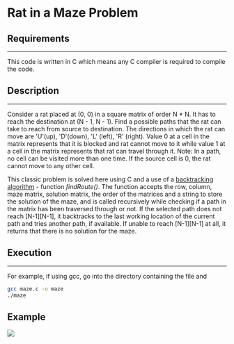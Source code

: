 # Rat in a Maze Problem

## Requirements
---
This code is written in C which means any C compiler is required to compile the code.
## Description
---
Consider a rat placed at (0, 0) in a square matrix of order N * N. It has to reach the destination at (N - 1, N - 1). Find a possible paths that the rat can take to reach from source to destination. The directions in which the rat can move are 'U'(up), 'D'(down), 'L' (left), 'R' (right). Value 0 at a cell in the matrix represents that it is blocked and rat cannot move to it while value 1 at a cell in the matrix represents that rat can travel through it.
Note: In a path, no cell can be visited more than one time. If the source cell is 0, the rat cannot move to any other cell.


This classic problem is solved here using C and a use of a [backtracking algorithm](https://en.wikipedia.org/wiki/Backtracking) - function *findRoute()*. The function accepts the row, column, maze matrix, solution matrix, the order of the matrices and a string to store the solution of the maze, and is called recursively while checking if a path in the matrix has been traversed through or not. If the selected path does not reach [N-1][N-1], it backtracks to the last working location of the current path and tries another path, if available. If unable to reach [N-1][N-1] at all, it returns that there is no solution for the maze.

## Execution
---
For example, if using gcc, go into the directory containing the file and
```bash
gcc maze.c -o maze
./maze
```

## Example
<img src="https://cdn.discordapp.com/attachments/888438523047329812/1046111475640582317/Screenshot_2022-11-26-10-40-50_1920x1080.png">